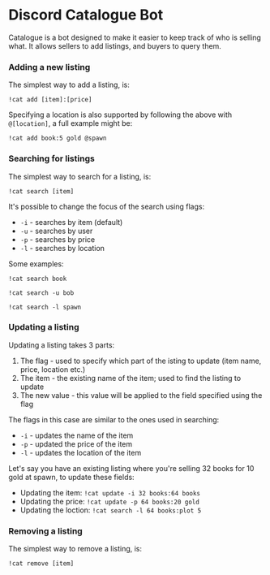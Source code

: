 # Discord Catalogue Bot

Catalogue is a bot designed to make it easier to keep track of who is selling what. It allows sellers to add listings, and buyers to query them.

### Adding a new listing

The simplest way to add a listing, is:

`!cat add [item]:[price]`

Specifying a location is also supported by following the above with `@[location]`, a full example might be:

`!cat add book:5 gold @spawn`

### Searching for listings

The simplest way to search for a listing, is:

`!cat search [item]`

It's possible to change the focus of the search using flags:

* `-i` - searches by item (default)
* `-u` - searches by user
* `-p` - searches by price
* `-l` - searches by location

Some examples:

`!cat search book`

`!cat search -u bob`

`!cat search -l spawn`

### Updating a listing

Updating a listing takes 3 parts:

1. The flag - used to specify which part of the isting to update (item name, price, location etc.)
2. The item - the existing name of the item; used to find the listing to update
3. The new value - this value will be applied to the field specified using the flag

The flags in this case are similar to the ones used in searching:

* `-i` - updates the name of the item
* `-p` - updated the price of the item
* `-l` - updates the location of the item

Let's say you have an existing listing where you're selling 32 books for 10 gold at spawn, to update these fields:

* Updating the item: `!cat update -i 32 books:64 books`
* Updating the price: `!cat update -p 64 books:20 gold`
* Updating the loction: `!cat search -l 64 books:plot 5`

### Removing a listing

The simplest way to remove a listing, is:

`!cat remove [item]`
